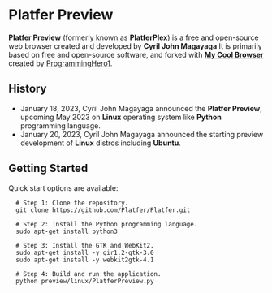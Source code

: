 # Platfer Preview
**Platfer Preview** (formerly known as **PlatferPlex**) is a free and open-source web browser created and developed by **Cyril John Magayaga** It is primarily based on free and open-source software, and forked with **[My Cool Browser](https://github.com/ProgrammingHero1/my_cool_browser)** created by [ProgrammingHero1](https://github.com/ProgrammingHero1).

## History
* January 18, 2023, Cyril John Magayaga announced the **Platfer Preview**, upcoming May 2023 on **Linux** operating system like **Python** programming language.
* January 20, 2023, Cyril John Magayaga announced the starting preview development of **Linux** distros including **Ubuntu**.

## Getting Started
Quick start options are available:

```shell
  # Step 1: Clone the repository.
  git clone https://github.com/Platfer/Platfer.git
  
  # Step 2: Install the Python programming language.
  sudo apt-get install python3
  
  # Step 3: Install the GTK and WebKit2.
  sudo apt-get install -y gir1.2-gtk-3.0
  sudo apt-get install -y webkit2gtk-4.1
  
  # Step 4: Build and run the application.
  python preview/linux/PlatferPreview.py
```
